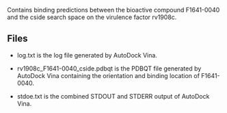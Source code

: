 Contains binding predictions between the bioactive compound F1641-0040 and the cside search space on the virulence factor rv1908c.

## Files

- log.txt is the log file generated by AutoDock Vina.

- rv1908c_F1641-0040_cside.pdbqt is the PDBQT file generated by AutoDock Vina containing the orientation and binding location of F1641-0040.

- stdoe.txt is the combined STDOUT and STDERR output of AutoDock Vina.

